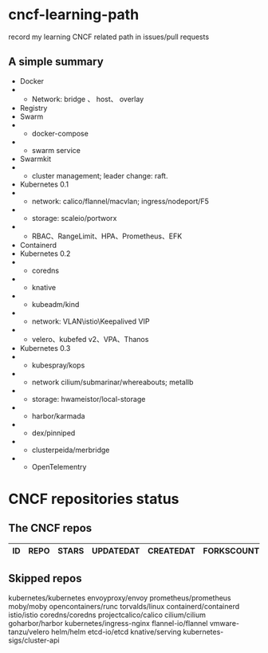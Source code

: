 # cncf-learning-path
record my learning CNCF related path in issues/pull requests

## A simple summary
- Docker
- - Network: bridge 、 host、 overlay
- Registry
- Swarm
- - docker-compose
- - swarm service
- Swarmkit
- - cluster management; leader change: raft.
- Kubernetes 0.1
- - network: calico/flannel/macvlan; ingress/nodeport/F5
- - storage: scaleio/portworx
- - RBAC、RangeLimit、HPA、Prometheus、EFK
- Containerd
- Kubernetes 0.2
- - coredns
- - knative
- - kubeadm/kind
- - network: VLAN\istio\Keepalived VIP
- - velero、kubefed v2、VPA、Thanos
- Kubernetes 0.3
- - kubespray/kops
- - network cilium/submarinar/whereabouts; metallb
- - storage: hwameistor/local-storage
- - harbor/karmada
- - dex/pinniped
- - clusterpeida/merbridge
- - OpenTelementry

# CNCF repositories status
<!--START_SECTION:github_repos-->
## The CNCF repos
| ID | REPO | STARS | UPDATEDAT | CREATEDAT | FORKSCOUNT |
|----|------|-------|-----------|-----------|------------|



## Skipped repos
kubernetes/kubernetes
envoyproxy/envoy
prometheus/prometheus
moby/moby
opencontainers/runc
torvalds/linux
containerd/containerd
istio/istio
coredns/coredns
projectcalico/calico
cilium/cilium
goharbor/harbor
kubernetes/ingress-nginx
flannel-io/flannel
vmware-tanzu/velero
helm/helm
etcd-io/etcd
knative/serving
kubernetes-sigs/cluster-api<!--END_SECTION:github_repos-->
